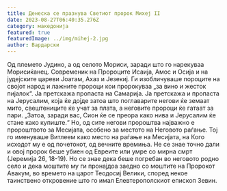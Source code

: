 ```yaml
---
title: Денеска се празнува Светиот пророк Михеј II
date: 2023-08-27T06:40:35.276Z
category: македонија
featured: true
featuredImage: ../img/mihej-2.jpg
author: Вардарски
---
```

<!--StartFragment-->

Од племето Јудино, а од селото Мориси, заради што го нарекуваа Морисиќанец. Современик на Пророците Исаија, Амос и Осија и на јудејските цареви Јоатам, Ахаз и Језекиј. Ги изобличуваше пороците на својот народ и лажните пророци кои пророкуваа „за вино и жесток пијалок“. Ја претскажа пропаста на Самарија. Ја претскажа и пропаста на Јерусалим, која ќе дојде затоа што поглаварите негови ќе земаат мито, свештениците ќе учат за плата, а неговите пророци ќе гатаат за пари. „Затоа, заради вас, Сион ќе се преора како нива и Јерусалим ќе стане како купиште.“ Но, од сите негови пророштва најважно е пророштвото за Месијата, особено за местото на Неговото раѓање. Тој го именуваше Витлеем како место на раѓање на Месијата, на Кого исходот му е од почетокот, од вечните времиња. Не се знае точно дали и овој пророк беше убиен од Евреите или умре со мирна смрт (Јеремија 26, 18-19). Но се знае дека беше погребан во неговото родно село и дека моштите му ги пронајдоа заедно со моштите на Пророкот Авакум, во времето на царот Теодосиј Велики, според некое таинствено откровение што го имал Елевтерополскиот епископ Зевин.

<!--EndFragment-->